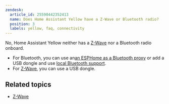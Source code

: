 ```yaml
---
zendesk:
  article_id: 25590442352413
  name: Does Home Assistant Yellow have a Z-Wave or Bluetooth radio?
  position: 3
  labels: yellow, faq, connectivity
---
```


No, Home Assistant Yellow neither has a [Z-Wave](/integrations/zwave_js/) nor a Bluetooth radio onboard.

- For Bluetooth, you can use an[an ESPHome as a Bluetooth proxy](https://esphome.io/projects/?type=bluetooth) or add a USB dongle and use [local Bluetooth support](https://www.home-assistant.io/integrations/bluetooth/).
- For [Z-Wave](/integrations/zwave_js/), you can use a USB dongle.

## Related topics

- [Z-Wave](/integrations/zwave_js/)